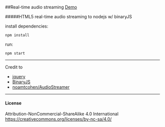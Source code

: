 ##Real-time audio streaming [Demo](https://a.rsa.pub)

#####HTML5 real-time audio streaming to nodejs w/ binaryJS


install dependencies:

    npm install
   
run:

    npm start

---

Credit to 
- [jquery](https://jquery.com/)
- [BinaryJS](https://github.com/binaryjs/binaryjs)
- [noamtcohen/AudioStreamer](https://github.com/noamtcohen/AudioStreamer)

---

#### License

Attribution-NonCommercial-ShareAlike 4.0 International
https://creativecommons.org/licenses/by-nc-sa/4.0/


